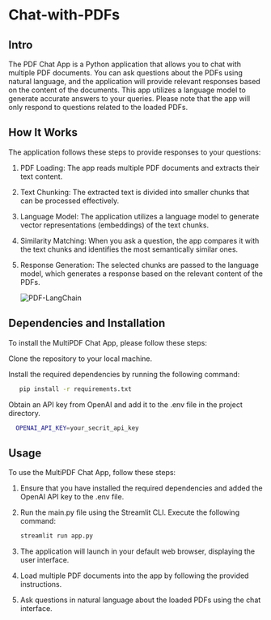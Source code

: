 # Chat-with-PDFs

## Intro

The PDF Chat App is a Python application that allows you to chat with multiple PDF documents. You can ask questions about the PDFs using natural language, and the application will provide relevant responses based on the content of the documents. This app utilizes a language model to generate accurate answers to your queries. Please note that the app will only respond to questions related to the loaded PDFs.

## How It Works

The application follows these steps to provide responses to your questions:

1. PDF Loading: The app reads multiple PDF documents and extracts their text content.

2. Text Chunking: The extracted text is divided into smaller chunks that can be processed effectively.

3. Language Model: The application utilizes a language model to generate vector representations (embeddings) of the text chunks.

4. Similarity Matching: When you ask a question, the app compares it with the text chunks and identifies the most semantically similar ones.

5. Response Generation: The selected chunks are passed to the language model, which generates a response based on the relevant content of the PDFs.

   ![PDF-LangChain](https://github.com/Alwyn25/Chat-with-PDFs/assets/99828232/c3803d8c-90c8-4327-aaba-a5a2ffac0e4b)

## Dependencies and Installation

To install the MultiPDF Chat App, please follow these steps:

Clone the repository to your local machine.

Install the required dependencies by running the following command:

  ```bash
     pip install -r requirements.txt
  ```
  
Obtain an API key from OpenAI and add it to the .env file in the project directory.

   ```bash
     OPENAI_API_KEY=your_secrit_api_key
   ```
  
## Usage

To use the MultiPDF Chat App, follow these steps:
1. Ensure that you have installed the required dependencies and added the OpenAI API key to the .env file.
2. Run the main.py file using the Streamlit CLI. Execute the following command:
   
     ```bash
     streamlit run app.py
     ```
     
4. The application will launch in your default web browser, displaying the user interface.
5. Load multiple PDF documents into the app by following the provided instructions.
6. Ask questions in natural language about the loaded PDFs using the chat interface.
